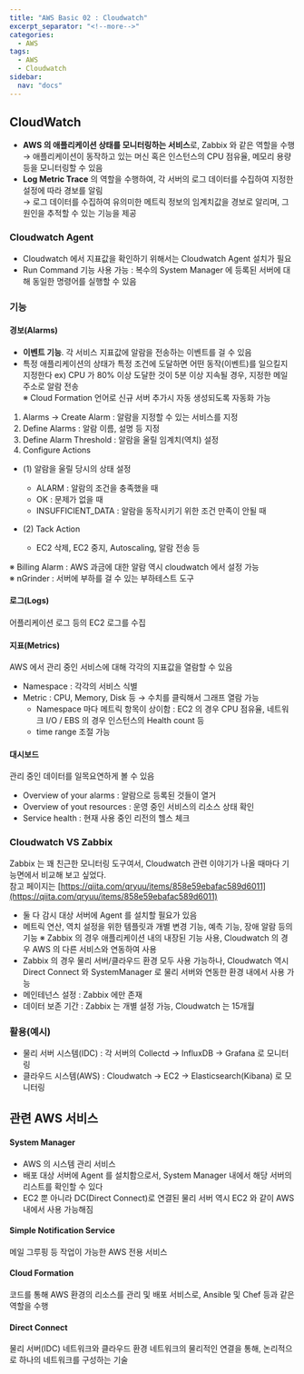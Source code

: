 ```yaml
---
title: "AWS Basic 02 : Cloudwatch"
excerpt_separator: "<!--more-->"
categories:
  - AWS
tags:
  - AWS
  - Cloudwatch
sidebar:
  nav: "docs"
---
```

## CloudWatch
- **AWS 의 애플리케이션 상태를 모니터링하는 서비스**로, Zabbix 와 같은 역할을 수행  
→ 애플리케이션이 동작하고 있는 머신 혹은 인스턴스의 CPU 점유율, 메모리 용량 등을 모니터링할 수 있음
- **Log Metric Trace** 의 역할을 수행하여, 각 서버의 로그 데이터를 수집하여 지정한 설정에 따라 경보를 알림  
→ 로그 데이터를 수집하여 유의미한 메트릭 정보의 임계치값을 경보로 알리며, 그 원인을 추적할 수 있는 기능을 제공

### Cloudwatch Agent
- Cloudwatch 에서 지표값을 확인하기 위해서는 Cloudwatch Agent 설치가 필요
- Run Command 기능 사용 가능 : 복수의 System Manager 에 등록된 서버에 대해 동일한 명령어를 실행할 수 있음

### 기능
#### 경보(Alarms)
- **이벤트 기능**. 각 서비스 지표값에 알람을 전송하는 이벤트를 걸 수 있음
- 특정 애플리케이션의 상태가 특정 조건에 도달하면 어떤 동작(이벤트)를 일으킬지 지정한다
ex) CPU 가 80% 이상 도달한 것이 5분 이상 지속될 경우, 지정한 메일 주소로 알람 전송  
※ Cloud Formation 언어로 신규 서버 추가시 자동 생성되도록 자동화 가능

1. Alarms → Create Alarm : 알람을 지정할 수 있는 서비스를 지정
2. Define Alarms : 알람 이름, 설명 등 지정
3. Define Alarm Threshold : 알람을 울릴 임계치(역치) 설정
4. Configure Actions

  - (1) 알람을 울릴 당시의 상태 설정  
      - ALARM : 알람의 조건을 충족했을 때  
      - OK : 문제가 없을 때  
      - INSUFFICIENT_DATA : 알람을 동작시키기 위한 조건 만족이 안될 때
      
  - (2) Tack Action  
      - EC2 삭제, EC2 중지, Autoscaling, 알람 전송 등

※ Billing Alarm : AWS 과금에 대한 알람 역시 cloudwatch 에서 설정 가능  
※ nGrinder : 서버에 부하를 걸 수 있는 부하테스트 도구

#### 로그(Logs)
어플리케이션 로그 등의 EC2 로그를 수집

#### 지표(Metrics)
AWS 에서 관리 중인 서비스에 대해 각각의 지표값을 열람할 수 있음
* Namespace : 각각의 서비스 식별
* Metric : CPU, Memory, Disk 등 → 수치를 클릭해서 그래프 열람 가능
  * Namespace 마다 메트릭 항목이 상이함 : EC2 의 경우 CPU 점유율, 네트워크 I/O / EBS 의 경우 인스턴스의 Health count 등  
  * time range 조절 가능

#### 대시보드
관리 중인 데이터를 일목요연하게 볼 수 있음
* Overview of your alarms : 알람으로 등록된 것들이 열거
* Overview of yout resources : 운영 중인 서비스의 리소스 상태 확인
* Service health : 현재 사용 중인 리전의 헬스 체크

### Cloudwatch VS Zabbix
Zabbix 는 꽤 친근한 모니터링 도구여서, Cloudwatch 관련 이야기가 나올 때마다 기능면에서 비교해 보고 싶었다.  
참고 페이지는 [https://qiita.com/qryuu/items/858e59ebafac589d6011](https://qiita.com/qryuu/items/858e59ebafac589d6011)
* 둘 다 감시 대상 서버에 Agent 를 설치할 필요가 있음
* 메트릭 연산, 역치 설정을 위한 템플릿과 개별 변경 기능, 예측 기능, 장애 알람 등의 기능
※ Zabbix 의 경우 애플리케이션 내의 내장된 기능 사용, Cloudwatch 의 경우 AWS 의 다른 서비스와 연동하여 사용
* Zabbix 의 경우 물리 서버/클라우드 환경 모두 사용 가능하나, Cloudwatch 역시 Direct Connect 와 SystemManager 로 물리 서버와 연동한 환경 내에서 사용 가능
* 메인테넌스 설정 : Zabbix 에만 존재
* 데이터 보존 기간 : Zabbix 는 개별 설정 가능, Cloudwatch 는 15개월

### 활용(예시)
* 물리 서버 시스템(IDC) : 각 서버의 Collectd → InfluxDB → Grafana 로 모니터링
* 클라우드 시스템(AWS) : Cloudwatch → EC2 → Elasticsearch(Kibana) 로 모니터링

## 관련 AWS 서비스
#### System Manager
- AWS 의 시스템 관리 서비스
- 배포 대상 서버에 Agent 를 설치함으로서, System Manager 내에서 해당 서버의 리스트를 확인할 수 있다
- EC2 뿐 아니라 DC(Direct Connect)로 연결된 물리 서버 역시 EC2 와 같이 AWS 내에서 사용 가능해짐

#### Simple Notification Service
메일 그루핑 등 작업이 가능한 AWS 전용 서비스

#### Cloud Formation
코드를 통해 AWS 환경의 리소스를 관리 및 배포 서비스로, Ansible 및 Chef 등과 같은 역할을 수행

#### Direct Connect
물리 서버(IDC) 네트워크와 클라우드 환경 네트워크의 물리적인 연결을 통해, 논리적으로 하나의 네트워크를 구성하는 기술
